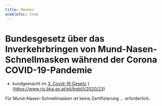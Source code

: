 ```yaml
---
title: Masken
enableToc: true
---
```


# Bundesgesetz über das Inverkehrbringen von Mund-Nasen-Schnellmasken während der Corona COVID-19-Pandemie

* kundgemacht im [3. Covid-19 Gesetz](https://www.ris.bka.gv.at/eli/bgbl/I/2020/23) ](https://www.ris.bka.gv.at/eli/bgbl/I/2020/23)

Für Mund-Nasen-Schnellmasken ist keine Zertifizierung ... erforderlich.
